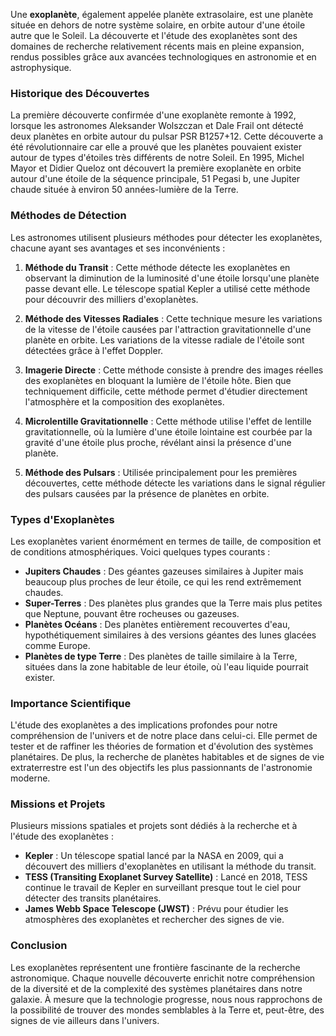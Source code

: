 Une **exoplanète**, également appelée planète extrasolaire, est une planète située en dehors de notre système solaire, en orbite autour d'une étoile autre que le Soleil. La découverte et l'étude des exoplanètes sont des domaines de recherche relativement récents mais en pleine expansion, rendus possibles grâce aux avancées technologiques en astronomie et en astrophysique.

### Historique des Découvertes

La première découverte confirmée d'une exoplanète remonte à 1992, lorsque les astronomes Aleksander Wolszczan et Dale Frail ont détecté deux planètes en orbite autour du pulsar PSR B1257+12. Cette découverte a été révolutionnaire car elle a prouvé que les planètes pouvaient exister autour de types d'étoiles très différents de notre Soleil. En 1995, Michel Mayor et Didier Queloz ont découvert la première exoplanète en orbite autour d'une étoile de la séquence principale, 51 Pegasi b, une Jupiter chaude située à environ 50 années-lumière de la Terre.

### Méthodes de Détection

Les astronomes utilisent plusieurs méthodes pour détecter les exoplanètes, chacune ayant ses avantages et ses inconvénients :

1. **Méthode du Transit** : Cette méthode détecte les exoplanètes en observant la diminution de la luminosité d'une étoile lorsqu'une planète passe devant elle. Le télescope spatial Kepler a utilisé cette méthode pour découvrir des milliers d'exoplanètes.

2. **Méthode des Vitesses Radiales** : Cette technique mesure les variations de la vitesse de l'étoile causées par l'attraction gravitationnelle d'une planète en orbite. Les variations de la vitesse radiale de l'étoile sont détectées grâce à l'effet Doppler.

3. **Imagerie Directe** : Cette méthode consiste à prendre des images réelles des exoplanètes en bloquant la lumière de l'étoile hôte. Bien que techniquement difficile, cette méthode permet d'étudier directement l'atmosphère et la composition des exoplanètes.

4. **Microlentille Gravitationnelle** : Cette méthode utilise l'effet de lentille gravitationnelle, où la lumière d'une étoile lointaine est courbée par la gravité d'une étoile plus proche, révélant ainsi la présence d'une planète.

5. **Méthode des Pulsars** : Utilisée principalement pour les premières découvertes, cette méthode détecte les variations dans le signal régulier des pulsars causées par la présence de planètes en orbite.

### Types d'Exoplanètes

Les exoplanètes varient énormément en termes de taille, de composition et de conditions atmosphériques. Voici quelques types courants :

- **Jupiters Chaudes** : Des géantes gazeuses similaires à Jupiter mais beaucoup plus proches de leur étoile, ce qui les rend extrêmement chaudes.
- **Super-Terres** : Des planètes plus grandes que la Terre mais plus petites que Neptune, pouvant être rocheuses ou gazeuses.
- **Planètes Océans** : Des planètes entièrement recouvertes d'eau, hypothétiquement similaires à des versions géantes des lunes glacées comme Europe.
- **Planètes de type Terre** : Des planètes de taille similaire à la Terre, situées dans la zone habitable de leur étoile, où l'eau liquide pourrait exister.

### Importance Scientifique

L'étude des exoplanètes a des implications profondes pour notre compréhension de l'univers et de notre place dans celui-ci. Elle permet de tester et de raffiner les théories de formation et d'évolution des systèmes planétaires. De plus, la recherche de planètes habitables et de signes de vie extraterrestre est l'un des objectifs les plus passionnants de l'astronomie moderne.

### Missions et Projets

Plusieurs missions spatiales et projets sont dédiés à la recherche et à l'étude des exoplanètes :

- **Kepler** : Un télescope spatial lancé par la NASA en 2009, qui a découvert des milliers d'exoplanètes en utilisant la méthode du transit.
- **TESS (Transiting Exoplanet Survey Satellite)** : Lancé en 2018, TESS continue le travail de Kepler en surveillant presque tout le ciel pour détecter des transits planétaires.
- **James Webb Space Telescope (JWST)** : Prévu pour étudier les atmosphères des exoplanètes et rechercher des signes de vie.

### Conclusion

Les exoplanètes représentent une frontière fascinante de la recherche astronomique. Chaque nouvelle découverte enrichit notre compréhension de la diversité et de la complexité des systèmes planétaires dans notre galaxie. À mesure que la technologie progresse, nous nous rapprochons de la possibilité de trouver des mondes semblables à la Terre et, peut-être, des signes de vie ailleurs dans l'univers.
